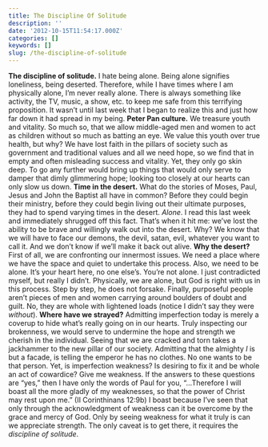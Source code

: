 ```yaml
---
title: The Discipline Of Solitude
description: ''
date: '2012-10-15T11:54:17.000Z'
categories: []
keywords: []
slug: /the-discipline-of-solitude
---
```

**The discipline of solitude.** I hate being alone. Being alone signifies loneliness, being deserted. Therefore, while I have times where I am physically alone, I’m never really alone. There is always something like activity, the TV, music, a show, etc. to keep me safe from this terrifying proposition. It wasn’t until last week that I began to realize this and just how far down it had spread in my being.
**Peter Pan culture.** We treasure youth and vitality. So much so, that we allow middle-aged men and women to act as children without so much as batting an eye. We value this youth over true health, but why? We have lost faith in the pillars of society such as government and traditional values and all we need hope, so we find that in empty and often misleading success and vitality. Yet, they only go skin deep. To go any further would bring up things that would only serve to damper that dimly glimmering hope; looking too closely at our hearts can only slow us down.
**Time in the desert.** What do the stories of Moses, Paul, Jesus and John the Baptist all have in common? Before they could begin their ministry, before they could begin living out their ultimate purposes, they had to spend varying times in the desert. _Alone_. I read this last week and immediately shrugged off this fact. That’s when it hit me: we’ve lost the ability to be brave and willingly walk out into the desert. Why? We know that we will have to face our demons, the devil, satan, evil, whatever you want to call it. And we don’t know if we’ll make it back out alive.
**Why the desert?** First of all, we are confronting our innermost issues. We need a place where we have the space and quiet to undertake this process. Also, we need to be alone. It’s your heart here, no one else’s. You’re not alone. I just contradicted myself, but really I didn’t. Physically, we are alone, but God is right with us in this process. Step by step, he does not forsake. Finally, purposeful people aren’t pieces of men and women carrying around boulders of doubt and guilt. No, they are whole with lightened loads (notice I didn’t say they were _without_).
**Where have we strayed?** Admitting imperfection today is merely a coverup to hide what’s really going on in our hearts. Truly inspecting our brokenness, we would serve to undermine the hope and strength we cherish in the individual. Seeing that we are cracked and torn takes a jackhammer to the new pillar of our society. Admitting that the almighty _I_ is but a facade, is telling the emperor he has no clothes. No one wants to be that person. Yet, is imperfection weakness? Is desiring to fix it and be whole an act of cowardice?
Give me weakness. If the answers to these questions are “yes,” then I have only the words of Paul for you, “…Therefore I will boast all the more gladly of my weaknesses, so that the power of Christ may rest upon me.” (II Corinthinans 12:9b) I boast because I’ve seen that only through the acknowledgment of weakness can it be overcome by the grace and mercy of God. Only by seeing weakness for what it truly is can we appreciate strength. The only caveat is to get there, it requires the _discipline of solitude_.
